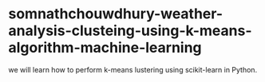 # somnathchouwdhury-weather-analysis-clusteing-using-k-means-algorithm-machine-learning
we will learn how to perform k-means lustering using scikit-learn in Python.

